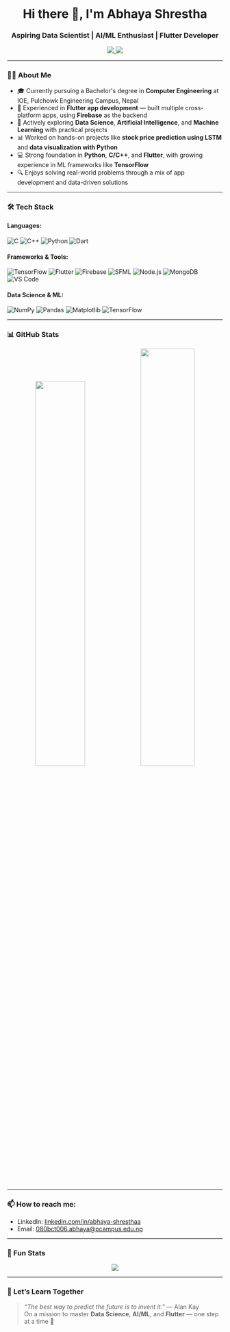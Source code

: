 <!-- Profile Header -->
<h1 align="center">Hi there 👋, I'm Abhaya Shrestha</h1>
<h3 align="center">Aspiring Data Scientist | AI/ML Enthusiast | Flutter Developer</h3>

<p align="center">
  <a href="https://linkedin.com/in/abhaya-shresthaa">
    <img src="https://img.shields.io/badge/LinkedIn-blue?logo=linkedin&style=flat-square" />
  </a>
  <a href="mailto:080bct006.abhaya@pcampus.edu.np">
    <img src="https://img.shields.io/badge/Email-red?logo=gmail&style=flat-square&logoColor=white" />
  </a>
</p>

---

### 👨‍💻 About Me

- 🎓 Currently pursuing a Bachelor's degree in **Computer Engineering** at IOE, Pulchowk Engineering Campus, Nepal  
- 📱 Experienced in **Flutter app development** — built multiple cross-platform apps, using **Firebase** as the backend  
- 🤖 Actively exploring **Data Science**, **Artificial Intelligence**, and **Machine Learning** with practical projects  
- 📊 Worked on hands-on projects like **stock price prediction using LSTM** and **data visualization with Python**
- 💻 Strong foundation in **Python**, **C/C++**, and **Flutter**, with growing experience in ML frameworks like **TensorFlow**
- 🔍 Enjoys solving real-world problems through a mix of app development and data-driven solutions

---

### 🛠️ Tech Stack

#### Languages:
![C](https://img.shields.io/badge/C-00599C?style=flat&logo=c&logoColor=white)
![C++](https://img.shields.io/badge/C++-00599C?style=flat&logo=c%2B%2B&logoColor=white)
![Python](https://img.shields.io/badge/Python-3776AB?style=flat&logo=python&logoColor=white)
![Dart](https://img.shields.io/badge/Dart-0175C2?style=flat&logo=dart&logoColor=white)

#### Frameworks & Tools:
![TensorFlow](https://img.shields.io/badge/TensorFlow-FF6F00?style=flat&logo=tensorflow&logoColor=white)
![Flutter](https://img.shields.io/badge/Flutter-02569B?style=flat&logo=flutter&logoColor=white)
![Firebase](https://img.shields.io/badge/Firebase-FFCA28?style=flat&logo=firebase&logoColor=black)
![SFML](https://img.shields.io/badge/SFML-007ACC?style=flat&logo=sfml&logoColor=white)
![Node.js](https://img.shields.io/badge/Node.js-339933?style=flat&logo=nodedotjs&logoColor=white)
![MongoDB](https://img.shields.io/badge/MongoDB-4EA94B?style=flat&logo=mongodb&logoColor=white)
![VS Code](https://img.shields.io/badge/VS%20Code-007ACC?style=flat&logo=visual-studio-code&logoColor=white)

#### Data Science & ML:
![NumPy](https://img.shields.io/badge/NumPy-013243?style=flat&logo=numpy&logoColor=white)
![Pandas](https://img.shields.io/badge/Pandas-150458?style=flat&logo=pandas&logoColor=white)
![Matplotlib](https://img.shields.io/badge/Matplotlib-11557C?style=flat)
![TensorFlow](https://img.shields.io/badge/TensorFlow-FF6F00?style=flat&logo=tensorflow&logoColor=white)

---

### 📊 GitHub Stats

<p align="center">
  <img src="https://github-readme-stats.vercel.app/api?username=Abhaya-Shresthaa&show_icons=true&theme=tokyonight&hide_border=true" width="48%" />
  
  <img src="https://github-readme-stats.vercel.app/api/top-langs/?username=Abhaya-Shresthaa&layout=compact&theme=tokyonight&hide_border=true" width="50%" />
</p>

---

### 📫 How to reach me:

- LinkedIn: [linkedin.com/in/abhaya-shresthaa](https://linkedin.com/in/abhaya-shresthaa)
- Email: [080bct006.abhaya@pcampus.edu.np](mailto:080bct006.abhaya@pcampus.edu.np)

---

### 🎯 Fun Stats

<p align="center">
  <img src="https://readme-typing-svg.herokuapp.com?font=Fira+Code&duration=3000&pause=1000&color=00F7FF&center=true&vCenter=true&width=435&lines=Data+Science+Explorer;Machine+Learning+Practitioner;Flutter+Developer;Turning+Data+into+Decisions" />
</p>

---

### 🧠 Let’s Learn Together

> _“The best way to predict the future is to invent it.”_ — Alan Kay  
> On a mission to master **Data Science**, **AI/ML**, and **Flutter** — one step at a time 🚀
